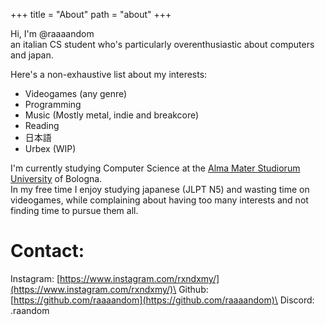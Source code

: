 +++
title = "About"
path = "about"
+++

Hi, I'm @raaaandom\
an italian CS student who's particularly overenthusiastic about computers and japan.

Here's a non-exhaustive list about my interests:
 - Videogames (any genre)
 - Programming
 - Music (Mostly metal, indie and breakcore)
 - Reading
 - 日本語
 - Urbex (WIP)

I'm currently studying Computer Science at the [Alma Mater Studiorum University](https://www.unibo.it/en) of Bologna.\
In my free time I enjoy studying japanese (JLPT N5) and wasting time on videogames, while complaining about having too many interests and not finding time to pursue them all.

# Contact:

Instagram: [https://www.instagram.com/rxndxmy/](https://www.instagram.com/rxndxmy/)\
Github: [https://github.com/raaaandom](https://github.com/raaaandom)\
Discord: .raandom